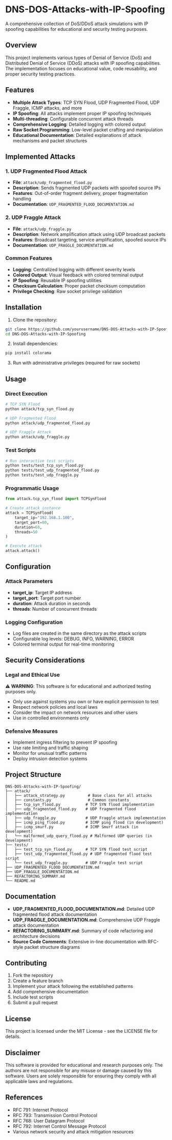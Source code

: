 # DNS-DOS-Attacks-with-IP-Spoofing

A comprehensive collection of DoS/DDoS attack simulations with IP spoofing capabilities for educational and security testing purposes.

## Overview

This project implements various types of Denial of Service (DoS) and Distributed Denial of Service (DDoS) attacks with IP spoofing capabilities. The implementation focuses on educational value, code reusability, and proper security testing practices.

## Features

- **Multiple Attack Types**: TCP SYN Flood, UDP Fragmented Flood, UDP Fraggle, ICMP attacks, and more
- **IP Spoofing**: All attacks implement proper IP spoofing techniques
- **Multi-threading**: Configurable concurrent attack threads
- **Comprehensive Logging**: Detailed logging with colored output
- **Raw Socket Programming**: Low-level packet crafting and manipulation
- **Educational Documentation**: Detailed explanations of attack mechanisms and packet structures

## Implemented Attacks

### 1. UDP Fragmented Flood Attack
- **File**: `attack/udp_fragmented_flood.py`
- **Description**: Sends fragmented UDP packets with spoofed source IPs
- **Features**: Out-of-order fragment delivery, proper fragmentation handling
- **Documentation**: `UDP_FRAGMENTED_FLOOD_DOCUMENTATION.md`

### 2. UDP Fraggle Attack
- **File**: `attack/udp_fraggle.py`
- **Description**: Network amplification attack using UDP broadcast packets
- **Features**: Broadcast targeting, service amplification, spoofed source IPs
- **Documentation**: `UDP_FRAGGLE_DOCUMENTATION.md`

### Common Features
- **Logging**: Centralized logging with different severity levels
- **Colored Output**: Visual feedback with colored terminal output
- **IP Spoofing**: Reusable IP spoofing utilities
- **Checksum Calculation**: Proper packet checksum computation
- **Privilege Checking**: Raw socket privilege validation

## Installation

1. Clone the repository:
```bash
git clone https://github.com/yourusername/DNS-DOS-Attacks-with-IP-Spoofing.git
cd DNS-DOS-Attacks-with-IP-Spoofing
```

2. Install dependencies:
```bash
pip install colorama
```

3. Run with administrative privileges (required for raw sockets)

## Usage

### Direct Execution
```bash
# TCP SYN Flood
python attack/tcp_syn_flood.py

# UDP Fragmented Flood
python attack/udp_fragmented_flood.py

# UDP Fraggle Attack
python attack/udp_fraggle.py
```

### Test Scripts
```bash
# Run interactive test scripts
python tests/test_tcp_syn_flood.py
python tests/test_udp_fragmented_flood.py
python tests/test_udp_fraggle.py
```

### Programmatic Usage
```python
from attack.tcp_syn_flood import TCPSynFlood

# Create attack instance
attack = TCPSynFlood(
    target_ip="192.168.1.100",
    target_port=80,
    duration=60,
    threads=50
)

# Execute attack
attack.attack()
```

## Configuration

### Attack Parameters
- **target_ip**: Target IP address
- **target_port**: Target port number
- **duration**: Attack duration in seconds
- **threads**: Number of concurrent threads

### Logging Configuration
- Log files are created in the same directory as the attack scripts
- Configurable log levels: DEBUG, INFO, WARNING, ERROR
- Colored terminal output for real-time monitoring

## Security Considerations

### Legal and Ethical Use
⚠️ **WARNING**: This software is for educational and authorized testing purposes only.

- Only use against systems you own or have explicit permission to test
- Respect network policies and local laws
- Consider the impact on network resources and other users
- Use in controlled environments only

### Defensive Measures
- Implement ingress filtering to prevent IP spoofing
- Use rate limiting and traffic shaping
- Monitor for unusual traffic patterns
- Deploy intrusion detection systems

## Project Structure

```
DNS-DOS-Attacks-with-IP-Spoofing/
├── attack/
│   ├── attack_strategy.py          # Base class for all attacks
│   ├── constants.py                # Common constants
│   ├── tcp_syn_flood.py           # TCP SYN flood implementation
│   ├── udp_fragmented_flood.py    # UDP fragmented flood implementation
│   ├── udp_fraggle.py             # UDP Fraggle attack implementation
│   ├── icmp_ping_flood.py         # ICMP ping flood (in development)
│   ├── icmp_smurf.py              # ICMP Smurf attack (in development)
│   └── malformed_udp_query_flood.py # Malformed UDP queries (in development)
├── tests/
│   ├── test_tcp_syn_flood.py      # TCP SYN flood test script
│   ├── test_udp_fragmented_flood.py # UDP fragmented flood test script
│   └── test_udp_fraggle.py        # UDP Fraggle test script
├── UDP_FRAGMENTED_FLOOD_DOCUMENTATION.md
├── UDP_FRAGGLE_DOCUMENTATION.md
├── REFACTORING_SUMMARY.md
└── README.md
```

## Documentation

- **UDP_FRAGMENTED_FLOOD_DOCUMENTATION.md**: Detailed UDP fragmented flood attack documentation
- **UDP_FRAGGLE_DOCUMENTATION.md**: Comprehensive UDP Fraggle attack documentation
- **REFACTORING_SUMMARY.md**: Summary of code refactoring and architecture decisions
- **Source Code Comments**: Extensive in-line documentation with RFC-style packet structure diagrams

## Contributing

1. Fork the repository
2. Create a feature branch
3. Implement your attack following the established patterns
4. Add comprehensive documentation
5. Include test scripts
6. Submit a pull request

## License

This project is licensed under the MIT License - see the LICENSE file for details.

## Disclaimer

This software is provided for educational and research purposes only. The authors are not responsible for any misuse or damage caused by this software. Users are solely responsible for ensuring they comply with all applicable laws and regulations.

## References

- RFC 791: Internet Protocol
- RFC 793: Transmission Control Protocol
- RFC 768: User Datagram Protocol
- RFC 792: Internet Control Message Protocol
- Various network security and attack mitigation resources
